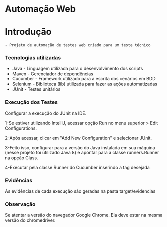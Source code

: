 # Automação Web

# Introdução

    - Projeto de automação de testes web criado para um teste técnico

### Tecnologias utilizadas

* Java - Linguagem utilizada para o desenvolvimento dos scripts
* Maven - Gerenciador de dependências
* Cucumber - Framework utilizado para a escrita dos cenários em BDD
* Selenium - Biblioteca (lib) utilizada para fazer as ações automatizadas
* JUnit - Testes unitários

### Execução dos Testes
Configurar a execução do JUnit na IDE. 

1-Se estiver utilizando IntelliJ, acessar opção Run no menu superior > Edit Configurations.

2-Após acessar, clicar em "Add New Configuration" e selecionar JUnit.

3-Feito isso, configurar para a versão do Java instalada em sua máquina (nesse projeto foi utilizado Java 8)
e apontar para a classe runners.Runner na opção Class.

4-Executar pela classe Runner do Cucumber inserindo a tag desejada

### Evidências
As evidências de cada execução são geradas na pasta target/evidencias

### Observação
Se atentar a versão do navegador Google Chrome. Ela deve estar na mesma versão do chromedriver.
